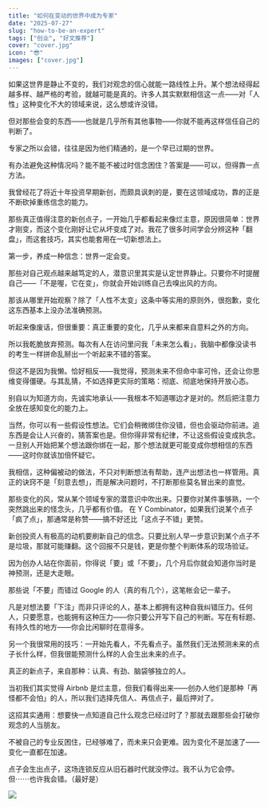 ```yaml
---
title: "如何在变动的世界中成为专家"
date: "2025-07-27"
slug: "how-to-be-an-expert"
tags: ["创业", "好文推荐"]
cover: "cover.jpg"
icon: "😎"
images: ["cover.jpg"]
---
```

如果这世界是静止不变的，我们对观念的信心就能一路线性上升。某个想法经得起越多样、越严格的考验，就越可能是真的。许多人其实默默相信这一点——对「人性」这种变化不大的领域来说，这么想或许没错。



但对那些会变的东西——也就是几乎所有其他事物——你就不能再这样信任自己的判断了。



专家之所以会错，往往是因为他们精通的，是一个早已过期的世界。



有办法避免这种情况吗？能不能不被过时信念困住？答案是——可以，但得靠一点方法。



我曾经花了将近十年投资早期新创，而颇具讽刺的是，要在这领域成功，靠的正是不断砍掉重练信念的能力。



那些真正值得注意的新创点子，一开始几乎都看起来像烂主意，原因很简单：世界才刚变，而这个变化刚好让它从坏变成了对。我花了很多时间学会分辨这种「翻盘」，而这套技巧，其实也能套用在一切新想法上。



第一步，养成一种信念：世界一定会变。



那些对自己观点越来越笃定的人，潜意识里其实是认定世界静止。只要你不时提醒自己——「不是喔，它在变」，你就会开始训练自己去嗅出风的方向。



那该从哪里开始观察？除了「人性不太变」这条中等实用的原则外，很抱歉，变化这东西基本上没办法准确预测。



听起来像废话，但很重要：真正重要的变化，几乎从来都来自意料之外的方向。



所以我乾脆放弃预测。每次有人在访问里问我「未来怎么看」，我脑中都像没读书的考生一样拼命乱掰出一个听起来不错的答案。



但这不是因为我懒。恰好相反——我觉得，预测未来不但命中率可怜，还会让你思维变得僵硬。与其乱猜，不如选择更实际的策略：彻底、彻底地保持开放心态。



别自以为知道方向，先诚实地承认——我根本不知道哪边才是对的。然后把注意力全放在感知变化的能力上。



当然，你可以有一些假设性想法。它们会稍微绑住你没错，但也会驱动你前进。追东西是会让人兴奋的，猜答案也是。但你得非常有纪律，不让这些假设变成执念。
一旦别人开始把某个想法跟你绑在一起，那个想法就更可能变成你想相信的东西——这时你就该加倍怀疑它。



我相信，这种偏被动的做法，不只对判断想法有帮助，连产出想法也一样管用。真正的诀窍不是「刻意去想」，而是解决问题时，不打断那些莫名冒出来的直觉。



那些变化的风，常从某个领域专家的潜意识中吹出来。只要你对某件事够熟，一个突然跳出来的怪念头，几乎都有价值。
在 Y Combinator，如果我们说某个点子「疯了点」，那通常是称赞——搞不好还比「这点子不错」更赞。



新创投资人有极高的动机要刷新自己的信念。只要比别人早一步意识到某个点子不是垃圾，那就可能赚翻。这个回报不只是钱，更是你整个判断体系的现场验证。



因为创办人站在你面前，你得说「要」或「不要」，几个月后你就会知道你当时是神预测，还是大走眼。



那些说「不要」而错过 Google 的人（真的有几个），这笔帐会记一辈子。



凡是对想法要「下注」而非只评论的人，基本上都拥有这种自我纠错压力。任何人，只要愿意，也能拥有这种压力——你只要公开写下自己的判断。写在有标题、有持久性的地方——你会比闲聊时在意得多。



另一个我很常用的技巧：一开始先看人，不先看点子。虽然我们无法预测未来的点子长什么样，但我很能预测什么样的人会生出未来的点子。



真正的新点子，来自那种：认真、有劲、脑袋够独立的人。



当初我们其实觉得 Airbnb 是烂主意，但我们看得出来——创办人他们是那种「再怪都不会怕」的人，所以我们选择先信人、再信点子，最后押对了。



这招其实通用：想要快一点知道自己什么观念已经过时了？那就去跟那些会打破你观念的人当朋友。



不被自己的专业反困住，已经够难了，而未来只会更难。因为变化不是加速了——变化一直都在加速。



点子会生出点子，这场连锁反应从旧石器时代就没停过。我不认为它会停。
但⋯⋯也许我会错。（最好是）




![](https://prod-files-secure.s3.us-west-2.amazonaws.com/112d0858-5090-4d34-a606-b75eb8d65fd2/46476355-9cf3-4e99-9b7a-3531bc426380/1000202064.png?X-Amz-Algorithm=AWS4-HMAC-SHA256&X-Amz-Content-Sha256=UNSIGNED-PAYLOAD&X-Amz-Credential=ASIAZI2LB466ZQRCQQI3%2F20250918%2Fus-west-2%2Fs3%2Faws4_request&X-Amz-Date=20250918T093156Z&X-Amz-Expires=3600&X-Amz-Security-Token=IQoJb3JpZ2luX2VjED4aCXVzLXdlc3QtMiJGMEQCIEsILAkKpPuJOBLqUO2QgU80nw098j4MEBrqb1jljqjTAiBXUj4qS1Rog49YAsUR%2FhCyub%2F5Z%2FU5humqr5WXWiFGvCqIBAi3%2F%2F%2F%2F%2F%2F%2F%2F%2F%2F8BEAAaDDYzNzQyMzE4MzgwNSIMT%2F7onaAvIvs5jQ4qKtwDza9cLYpVpRq3QnOVJIRY5CQXlbxHpc%2Bay6eOKBK7xTnzxhmkOcvitvBa6%2BqdaWZRbf76TlZO1Nb6Du%2BxJPiJUVmU3nkQlN08E3YSzek7mLthNFNpxHs0w9CjmpQzO0hTyzIr3Iwwdn%2FwCq3%2BSo3BU3kaPi2%2B%2FYOL8q5ItGAMe2PDrsoyMFrfPHS6SM4Lk6dqO2feEKNKxzclJIOCVnqr7E8ulJ1E92S63ilZc22Zmin73MlfWWOLOHWfHBtAmYV8kuUOXHbSaWQK13dM3EH%2Fr7LcRfGq4mPaYS5XSe4rs1I9OxwyVQxO7qXHLaMXYc%2BfhX1xa9W%2B6ehFhIJ0%2Fhy%2FHSSnvT7Hc8KcFhQDkxljrZ70zFfUgH1Un9hwFCe9018h4Hk6KBSB0i4GbCJM1PK2GhSzpA9MxCPYOSUTljL8TPTzDvJTKkKr%2BWQnszdYHYKjPKiLyun%2FW1NBNX9xxqoiEafkYIpb3k%2FVqCT9fbFahihXnSflAdPisgBh6RU8mk2f1jN0ZcI%2BzjzOj9aQxOHRawI4D6N4fBgrL4jEByn0aNmdg%2B2PZQHdtj8jJHLMCplkpsYQHCphMHrTCCp%2BFgGmFNQccsgmEkWFa%2ByWCFRL64%2FZBYxNbALdIgBgOagwqbquxgY6pgG7sE%2F4f4ooREhFPU5xFqKV3qJ8mRBcoH9MYiEDxnHGLIIetwMCbMDwJ%2Fuj0tHAixNoGeZ%2B92X8jM0njE2UGePx%2FxTfZtjc1eSIgWcZgbMW%2Br57AGxRJTtIw23rIZvAJdqwzC9O5nxBOHZNyjOIIZ5gL%2Bt7dth0zj8jB9fdrev6wRU7xH%2BlbL8%2FuSPGl0VXK28R0vIO6ylR%2BMI3%2B%2B7%2BQECMT0AisqRa&X-Amz-Signature=970d07d4da274512296f40e58a125fe169cc5be5f5263712832b1b40fe098430&X-Amz-SignedHeaders=host&x-amz-checksum-mode=ENABLED&x-id=GetObject)

